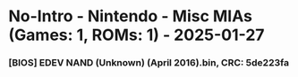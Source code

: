 # No-Intro - Nintendo - Misc MIAs (Games: 1, ROMs: 1) - 2025-01-27
### [BIOS] EDEV NAND (Unknown) (April 2016).bin, CRC: 5de223fa
